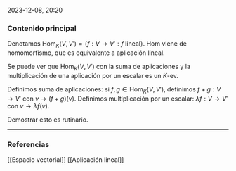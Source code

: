 2023-12-08, 20:20
### Contenido principal

Denotamos $\textrm{Hom}_K (V, V') = \{f: V \rightarrow V' : f \textrm{ lineal}\}$. $\textrm{Hom}$ viene de homomorfismo, que es equivalente a aplicación lineal.

Se puede ver que $\textrm{Hom}_K (V, V')$ con la suma de aplicaciones y la multiplicación de una aplicación por un escalar es un $K$-ev.

Definimos suma de aplicaciones: si $f, g \in \textrm{Hom}_K (V, V')$, definimos $f+g: V \rightarrow V'$ con $v \rightarrow (f+g)(v)$.
Definimos multiplicación por un escalar: $\lambda f: V \rightarrow V'$ con $v \rightarrow \lambda f(v)$.

Demostrar esto es rutinario.

--- 
### Referencias

[[Espacio vectorial]]
[[Aplicación lineal]]